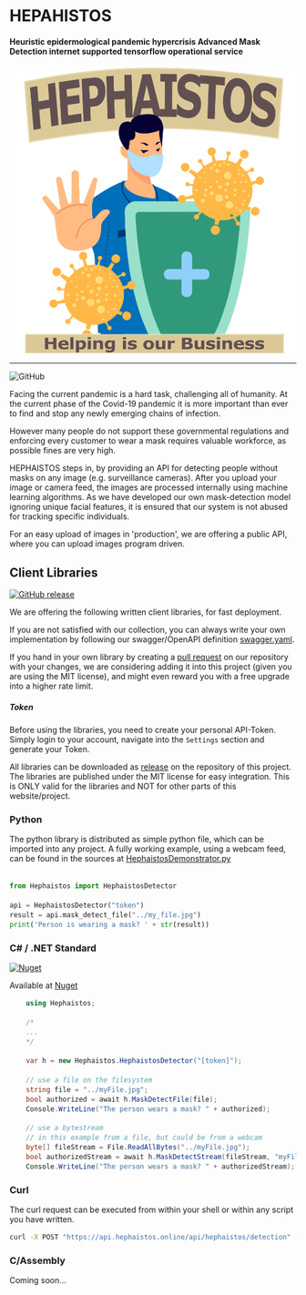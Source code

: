 # HEPAHISTOS
#### Heuristic epidermological pandemic hypercrisis Advanced Mask Detection internet supported tensorflow operational service


![LOGO](https://raw.githubusercontent.com/Mayerch1/Applied-AI-Technologies/master/Hephaistos/res/logo.png)


---

![GitHub](https://img.shields.io/github/license/mayerch1/Applied-AI-Technologies)

Facing the current pandemic is a hard task, challenging all of humanity. At the current phase of the Covid-19 pandemic it is more important than ever to find and stop any newly emerging chains of infection. 

However many people do not support these governmental regulations and enforcing every customer to wear a mask requires valuable workforce, as possible fines are very high.


HEPHAISTOS steps in, by providing an API for detecting people without masks on any image (e.g. surveillance  cameras). After you upload your image or camera feed, the images are processed internally using machine learning algorithms. As we have developed our own mask-detection model ignoring unique facial features, it is ensured that our system is not abused for tracking specific individuals.

For an easy upload of images in 'production', we are offering a public API, where you can upload images program driven.


## Client Libraries

[![GitHub release](https://img.shields.io/github/release/mayerch1/Applied-AI-Technologies)](https://github.com/mayerch1/Applied-AI-Technologies/releases/latest)


We are offering the following written client libraries, for fast deployment.

If you are not satisfied with our collection, you can always write your own implementation by following our swagger/OpenAPI definition [swagger.yaml](https://github.com/Mayerch1/Applied-AI-Technologies/tree/master/Hephaistos/lib/swagger.yaml). 

If you hand in your own library by creating a [pull request](https://github.com/Mayerch1/Applied-AI-Technologies/pulls) on our repository with your changes, we are considering adding it into this project (given you are using the MIT license), and might even reward you with a free upgrade into a higher rate limit.

##### Token
Before using the libraries, you need to create your personal API-Token. Simply login to your account, navigate into the `Settings` section and generate your Token.

All libraries can be downloaded as [release](https://github.com/mayerch1/Applied-AI-Technologies/releases/latest) on the repository of this project.
The libraries are published under the MIT license for easy integration. This is ONLY valid for the libraries and NOT for other parts of this website/project.



### Python

The python library is distributed as simple python file, which can be imported into any project.
A fully working example, using a webcam feed, can be found in the sources at [HephaistosDemonstrator.py](https://github.com/Mayerch1/Applied-AI-Technologies/blob/master/Hephaistos/lib/Python/HephaistosDemonstrator.py)

```python

from Hephaistos import HephaistosDetector

api = HephaistosDetector("token")
result = api.mask_detect_file("../my_file.jpg")
print('Person is wearing a mask? ' + str(result))
```



### C# / .NET Standard

[![Nuget](https://img.shields.io/nuget/v/Hephaistos)](https://www.nuget.org/packages/Hephaistos/)

Available at [Nuget](https://www.nuget.org/packages/Hephaistos/)

```c#
    using Hephaistos;

    /*
    ...
    */

    var h = new Hephaistos.HephaistosDetector("[token]");

    // use a file on the filesystem
    string file = "../myFile.jpg";
    bool authorized = await h.MaskDetectFile(file);
    Console.WriteLine("The person wears a mask? " + authorized);

    // use a bytestream
    // in this example from a file, but could be from a webcam
    byte[] fileStream = File.ReadAllBytes("../myFile.jpg");
    bool authorizedStream = await h.MaskDetectStream(fileStream, "myFile.jpg");
    Console.WriteLine("The person wears a mask? " + authorizedStream);
```


### Curl

The curl request can be executed from within your shell or within any script you have written.

```bash
curl -X POST "https://api.hephaistos.online/api/hephaistos/detection" -H  "accept: application/json" -H  "Authorization: Token [insert_token]" -H  "Content-Type: multipart/form-data" -F "file=@image.png;type=image/png"
```



### C/Assembly

Coming soon...
